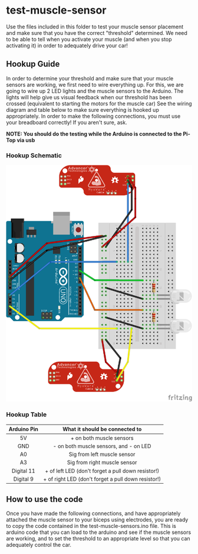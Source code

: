 # test-muscle-sensor
Use the files included in this folder to test your muscle sensor placement and make sure that you have the correct "threshold" determined. We need to be able to tell when you activate your muscle (and when you stop activating it) in order to adequately drive your car!

## Hookup Guide
In order to determine your threshold and make sure that your muscle sensors are working, we first need to wire everything up. For this, we are going to wire up 2 LED lights and the muscle sensors to the Arduino. The lights will help give us visual feedback when our threshold has been crossed (equivalent to starting the motors for the muscle car) See the wiring diagram and table below to make sure everything is hooked up appropriately. In order to make the following connections, you must use your breadboard correctly! If you aren't sure, ask.

**NOTE: You should do the testing while the Arduino is connected to the Pi-Top via usb**

### Hookup Schematic
![diagram](testSensorSchematic_bb.png "Schematic of wiring")

### Hookup Table
| Arduino Pin | What it should be connected to |
|:-----------:|:------------------------------:|
|      5V     | + on both muscle sensors       |
|    GND      | - on both muscle sensors, and - on LED       |
|    A0       | Sig from left muscle sensor    |
|    A3       | Sig from right muscle sensor   |
| Digital 11  | + of left LED (don't forget a pull down resistor!) |
| Digital 9   | + of right LED (don't forget a pull down resistor!) |

## How to use the code
Once you have made the following connections, and have appropriately attached the muscle sensor to your biceps using electrodes, you are ready to copy the code contained in the test-muscle-sensors.ino file. This is arduino code that you can load to the arduino and see if the muscle sensors are working, and to set the threshold to an appropriate level so that you can adequately control the car.